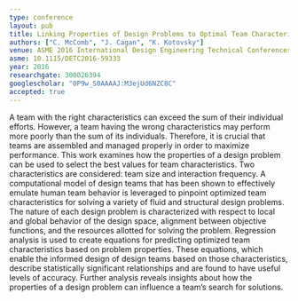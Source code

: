 ```yaml
---
type: conference
layout: pub
title: Linking Properties of Design Problems to Optimal Team Characteristics
authors: ["C. McComb", "J. Cagan", "K. Kotovsky"]
venue: ASME 2016 International Design Engineering Technical Conferences and Computers and Information in Engineering Conference
asme: 10.1115/DETC2016-59333
year: 2016
researchgate: 300026394
googlescholar: "0P9w_S0AAAAJ:M3ejUd6NZC8C"
accepted: true
---
```

A team with the right characteristics can exceed the sum of their individual efforts. However, a team having the wrong characteristics may perform more poorly than the sum of its individuals. Therefore, it is crucial that teams are assembled and managed properly in order to maximize performance. This work examines how the properties of a design problem can be used to select the best values for team characteristics. Two characteristics are considered: team size and interaction frequency. A computational model of design teams that has been shown to effectively emulate human team behavior is leveraged to pinpoint optimized team characteristics for solving a variety of fluid and structural design problems. The nature of each design problem is characterized with respect to local and global behavior of the design space, alignment between objective functions, and the resources allotted for solving the problem. Regression analysis is used to create equations for predicting optimized team characteristics based on problem properties. These equations, which enable the informed design of design teams based on those characteristics, describe statistically significant relationships and are found to have useful levels of accuracy. Further analysis reveals insights about how the properties of a design problem can influence a team’s search for solutions.
